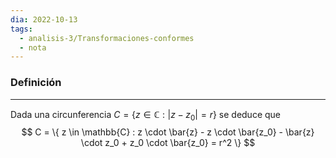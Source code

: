 ```yaml
---
dia: 2022-10-13
tags:
  - analisis-3/Transformaciones-conformes
  - nota
---
```

### Definición
---
Dada una circunferencia $C = \{ z \in \mathbb{C} : |z - z_0| = r \}$ se deduce que $$ C = \{ z \in \mathbb{C} : z \cdot \bar{z} - z \cdot \bar{z_0} - \bar{z} \cdot z_0 + z_0 \cdot \bar{z_0} = r^2 \} $$ 